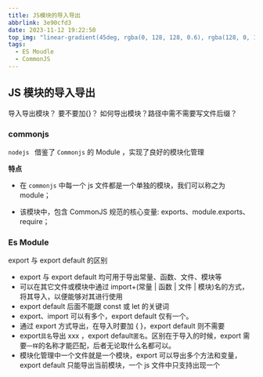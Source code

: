 ```yaml
---
title: JS模块的导入导出
abbrlink: 3e90cfd3
date: 2023-11-12 19:22:50
top_img: "linear-gradient(45deg, rgba(0, 128, 128, 0.6), rgba(128, 0, 128, 0.6), rgba(204, 0, 102, 0.6), rgba(100, 40, 100, 0.6), rgba(190, 60, 160, 0.6))"
tags:
  - ES Moudle
  - CommonJS
---
```


## JS 模块的导入导出

导入导出模块？ 要不要加{}？ 如何导出模块？路径中需不需要写文件后缀？

### commonjs

`nodejs ` 借鉴了 `Commonjs` 的 Module ，实现了良好的模块化管理

**特点**

- 在 `commonjs` 中每一个 js 文件都是一个单独的模块，我们可以称之为 module；

- 该模块中，包含 CommonJS 规范的核心变量: exports、module.exports、require；

### Es Module

export 与 export default 的区别

- export 与 export default 均可用于导出常量、函数、文件、模块等
- 可以在其它文件或模块中通过 import+(常量 | 函数 | 文件 | 模块)名的方式，将其导入，以便能够对其进行使用
- export default 后面不能跟 const 或 let 的关键词
- export、import 可以有多个，export default 仅有一个。
- 通过 export 方式导出，在导入时要加 { }，export default 则不需要
- export`具名`导出 xxx ，export default`匿名`。区别在于导入的时候，export 需要`一样`的名称才能匹配，后者无论取什么名都可以。
- 模块化管理中一个文件就是一个模块，export 可以导出多个方法和变量，export default 只能导出当前模块，一个 js 文件中只支持出现一个
